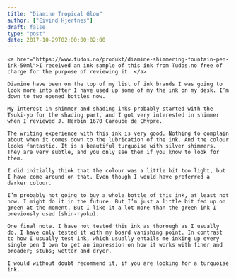```yaml
---
title: "Diamine Tropical Glow"
author: ["Eivind Hjertnes"]
draft: false
type: "post"
date: 2017-10-29T02:00:00+02:00
---
```


<div class="HTML">
  <div></div>

<p>

</div>

```text
<a href="https://www.tudos.no/produkt/diamine-shimmering-fountain-pen-ink-50ml">I received an ink sample of this ink from Tudos.no free of charge for the purpose of reviewing it. </a>
```

<div class="HTML">
  <div></div>

</p>

</div>

<div class="HTML">
  <div></div>

<p>

</div>

```text
Diamine have been on the top of my list of ink brands I was going to look more into after I have used up some of my the ink on my desk. I’m down to two opened bottles now.
```

<div class="HTML">
  <div></div>

</p>

</div>

<div class="HTML">
  <div></div>

<p>

</div>

```text
My interest in shimmer and shading inks probably started with the Tsuki-yo for the shading part, and I got very interested in shimmer when I reviewed J. Herbin 1670 Caroube de Chypre.
```

<div class="HTML">
  <div></div>

</p>

</div>

<div class="HTML">
  <div></div>

<p>

</div>

```text
The writing experience with this ink is very good. Nothing to complain about when it comes down to the lubrication of the ink. And the colour looks fantastic. It is a beautiful turquoise with silver shimmers. They are very subtle, and you only see them if you know to look for them.
```

<div class="HTML">
  <div></div>

</p>

</div>

<div class="HTML">
  <div></div>

<p>

</div>

```text
I did initially think that the colour was a little bit too light, but I have come around on that. Even though I would have preferred a darker colour.
```

<div class="HTML">
  <div></div>

</p>

</div>

<div class="HTML">
  <div></div>

<p>

</div>

```text
I’m probably not going to buy a whole bottle of this ink, at least not now. I might do it in the future. But I’m just a little bit fed up on green at the moment, But I like it a lot more than the green ink I previously used (shin-ryoku).
```

<div class="HTML">
  <div></div>

</p>

</div>

<div class="HTML">
  <div></div>

<p>

</div>

```text
One final note. I have not tested this ink as thorough as I usually do. I have only tested it with my board vanishing point. In contrast to how I usually test ink, which usually entails me inking up every single pen I own to get an impression on how it works with finer and broader; stubs; wetter and dryer.
```

<div class="HTML">
  <div></div>

</p>

</div>

<div class="HTML">
  <div></div>

<p>

</div>

```text
I would without doubt recommend it, if you are looking for a turquoise ink.
```

<div class="HTML">
  <div></div>

</p>

</div>
